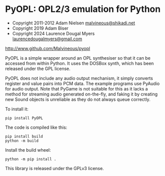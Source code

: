 # PyOPL: OPL2/3 emulation for Python

- Copyright 2011-2012 Adam Nielsen <malvineous@shikadi.net>
- Copyright 2019 Adam Biser
- Copyright 2024 Laurence Dougal Myers <laurencedougalmyers@gmail.com>

http://www.github.com/Malvineous/pyopl

PyOPL is a simple wrapper around an OPL synthesiser so that it can be accessed
from within Python.  It uses the DOSBox synth, which has been released under
the GPL license.

PyOPL does not include any audio output mechanism, it simply converts register
and value pairs into PCM data.  The example programs use PyAudio for audio
output.  Note that PyGame is not suitable for this as it lacks a method for
streaming audio generated on-the-fly, and faking it by creating new Sound
objects is unreliable as they do not always queue correctly.

To install it:

```commandline
pip install PyOPL
```

The code is compiled like this:

```commandline
pip install build
python -m build
```

Install the build wheel:

```commandline
python -m pip install .
```

This library is released under the GPLv3 license.
